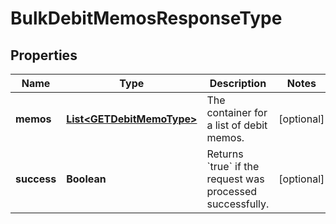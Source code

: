 

# BulkDebitMemosResponseType


## Properties

| Name | Type | Description | Notes |
|------------ | ------------- | ------------- | -------------|
|**memos** | [**List&lt;GETDebitMemoType&gt;**](GETDebitMemoType.md) | The container for a list of debit memos.  |  [optional] |
|**success** | **Boolean** | Returns &#x60;true&#x60; if the request was processed successfully. |  [optional] |



